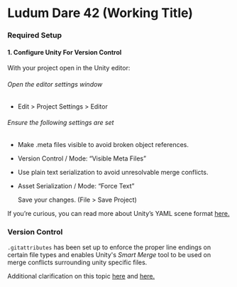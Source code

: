 # Ludum Dare 42 (Working Title)

### Required Setup

#### 1. Configure Unity For Version Control
With your project open in the Unity editor:

###### Open the editor settings window
* Edit > Project Settings > Editor
###### Ensure the following settings are set
* Make .meta files visible to avoid broken object references.
* Version Control / Mode: “Visible Meta Files”
* Use plain text serialization to avoid unresolvable merge conflicts.
* Asset Serialization / Mode: “Force Text”

  Save your changes. (File > Save Project)

If you’re curious, you can read more about Unity’s YAML scene format [here.](https://robots.thoughtbot.com/how-to-git-with-unity)

### Version Control

`.gitattributes` has been set up to enforce the proper line endings on certain file types and enables Unity's *Smart Merge* tool to be used on merge conflicts surrounding unity specific files. 

Additional clarification on this topic [here](https://gist.github.com/djcsdy/1f9cc264dc56c16bf2d9d228a1db78a5) and [here.](https://www.edwardthomson.com/blog/git_with_unity.html)



